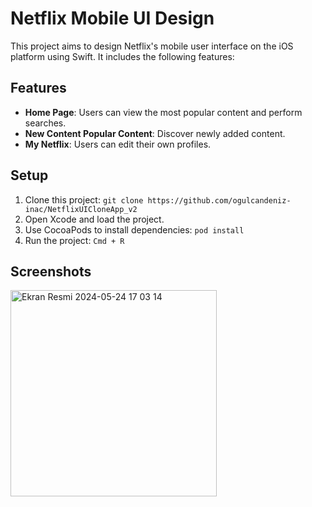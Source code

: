 # Netflix Mobile UI Design

This project aims to design Netflix's mobile user interface on the iOS platform using Swift. It includes the following features:

## Features

- **Home Page**: Users can view the most popular content and perform searches.
- **New Content Popular Content**: Discover newly added content.
- **My Netflix**: Users can edit their own profiles.

## Setup

1. Clone this project: `git clone https://github.com/ogulcandeniz-inac/NetflixUICloneApp_v2`
2. Open Xcode and load the project.
3. Use CocoaPods to install dependencies: `pod install`
4. Run the project: `Cmd + R`

## Screenshots

<img width="330" alt="Ekran Resmi 2024-05-24 17 03 14" src="https://github.com/ogulcandeniz-inac/NetflixUICloneApp_v2/assets/109241786/3075d7ea-9e12-4f78-b424-0d6b0c4a729a">
